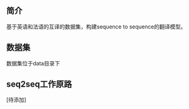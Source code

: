 ## 简介
   基于英语和法语的互译的数据集，构建sequence to sequence的翻译模型。

## 数据集
   数据集位于data目录下

## seq2seq工作原路
   [待添加]
